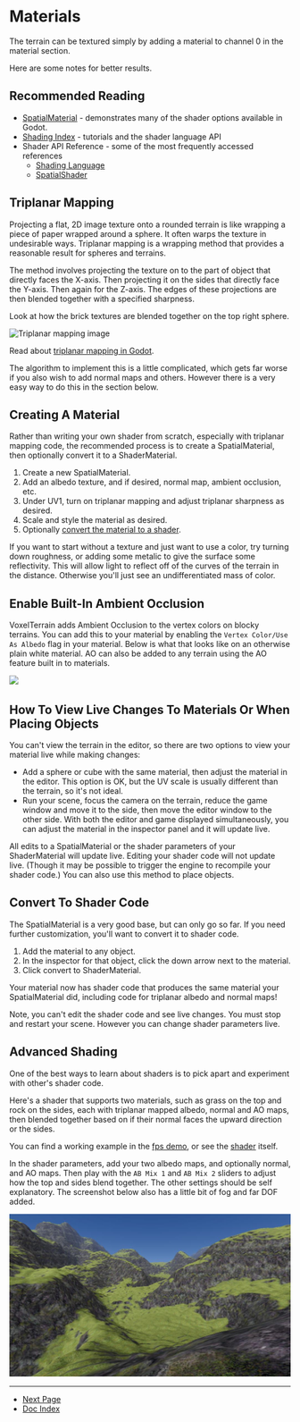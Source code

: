 # Materials

The terrain can be textured simply by adding a material to channel 0 in the material section.

Here are some notes for better results.

## Recommended Reading

* [SpatialMaterial](https://docs.godotengine.org/en/latest/tutorials/3d/spatial_material.html) - demonstrates many of the shader options available in Godot.
* [Shading Index](https://docs.godotengine.org/en/latest/tutorials/shading/index.html) - tutorials and the shader language API
* Shader API Reference - some of the most frequently accessed references
  * [Shading Language](https://docs.godotengine.org/en/latest/tutorials/shading/shading_reference/shading_language.html)
  * [SpatialShader](https://docs.godotengine.org/en/latest/tutorials/shading/shading_reference/spatial_shader.html)


## Triplanar Mapping

Projecting a flat, 2D image texture onto a rounded terrain is like wrapping a piece of paper wrapped around a sphere. It often warps the texture in undesirable ways. Triplanar mapping is a wrapping method that provides a reasonable result for spheres and terrains. 

The method involves projecting the texture on to the part of object that directly faces the X-axis. Then projecting it on the sides that directly face the Y-axis. Then again for the Z-axis. The edges of these projections are then blended together with a specified sharpness.

Look at how the brick textures are blended together on the top right sphere.

![Triplanar mapping image](https://docs.godotengine.org/en/3.1/_images/spatial_material25.png)

Read about [triplanar mapping in Godot](https://docs.godotengine.org/en/latest/tutorials/3d/spatial_material.html?highlight=triplanar%20#triplanar-mapping).

The algorithm to implement this is a little complicated, which gets far worse if you also wish to add normal maps and others. However there is a very easy way to do this in the section below.

## Creating A Material

Rather than writing your own shader from scratch, especially with triplanar mapping code, the recommended process is to create a SpatialMaterial, then optionally convert it to a ShaderMaterial.

1. Create a new SpatialMaterial.
1. Add an albedo texture, and if desired, normal map, ambient occlusion, etc.
1. Under UV1, turn on triplanar mapping and adjust triplanar sharpness as desired.
1. Scale and style the material as desired.
1. Optionally [convert the material to a shader](#convert-to-shader-code).

If you want to start without a texture and just want to use a color, try turning down roughness, or adding some metalic to give the surface some reflectivity. This will allow light to reflect off of the curves of the terrain in the distance. Otherwise you'll just see an undifferentiated mass of color.

## Enable Built-In Ambient Occlusion
VoxelTerrain adds Ambient Occlusion to the vertex colors on blocky terrains. You can add this to your material by enabling the `Vertex Color/Use As Albedo` flag in your material. Below is what that looks like on an otherwise plain white material. AO can also be added to any terrain using the AO feature built in to materials.

<img src="https://github.com/tinmanjuggernaut/voxelgame/raw/master/screenshots/blocky-vertex-color.jpg" width="800" />


## How To View Live Changes To Materials Or When Placing Objects
You can't view the terrain in the editor, so there are two options to view your material live while making changes:
* Add a sphere or cube with the same material, then adjust the material in the editor. This option is OK, but the UV scale is usually different than the terrain, so it's not ideal.
* Run your scene, focus the camera on the terrain, reduce the game window and move it to the side, then move the editor window to the other side. With both the editor and game displayed simultaneously, you can adjust the material in the inspector panel and it will update live. 

All edits to a SpatialMaterial or the shader parameters of your ShaderMaterial will update live. Editing your shader code will not update live. (Though it may be possible to trigger the engine to recompile your shader code.) You can also use this method to place objects.


## Convert To Shader Code

The SpatialMaterial is a very good base, but can only go so far. If you need further customization, you'll want to convert it to shader code.

1. Add the material to any object.
1. In the inspector for that object, click the down arrow next to the material.
1. Click convert to ShaderMaterial.

Your material now has shader code that produces the same material your SpatialMaterial did, including code for triplanar albedo and normal maps!

Note, you can't edit the shader code and see live changes. You must stop and restart your scene. However you can change shader parameters live.


## Advanced Shading

One of the best ways to learn about shaders is to pick apart and experiment with other's shader code.

Here's a shader that supports two materials, such as grass on the top and rock on the sides, each with triplanar mapped albedo, normal and AO maps, then blended together based on if their normal faces the upward direction or the sides.

You can find a working example in the [fps demo](https://github.com/tinmanjuggernaut/voxelgame), or see the [shader](https://github.com/tinmanjuggernaut/voxelgame/blob/master/project/fps_demo/materials/triplanar.shader) itself. 

In the shader parameters, add your two albedo maps, and optionally normal, and AO maps. Then play with the `AB Mix 1` and `AB Mix 2` sliders to adjust how the top and sides blend together. The other settings should be self explanatory. The screenshot below also has a little bit of fog and far DOF added.

<img src="images/textured-terrain.jpg" width="800" />


---
* [Next Page](05_collision.md)
* [Doc Index](01_get-started.md)
